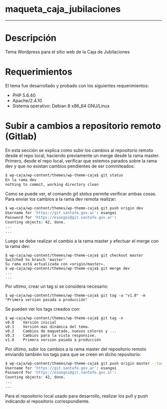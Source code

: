 # maqueta_caja_jubilaciones
--------------------------------------------------------------
# Descripción
Tema Wordpress para el sitio web de la Caja de Jubilaciones

# Requerimientos
El tema fue desarrollado y probado con los siguientes requerimientos:
  - PHP 5.6.40
  - Apache/2.4.10
  - Sistema operativo: Debian 8 x86_64 GNU/Linux

# Subir a cambios a repositorio remoto (Gitlab)
En esta sección se explica como subir los cambios al repositorio remoto desde el repo local, haciendo previamente un merge desde la rama master.
Primero, desde el repo local, verificar que estemos parados sobre la rama dev y que no existan cambios pendientes de ser commiteados:
```sh
$ wp-caja/wp-content/themes/wp-theme-caja$ git status
En la rama dev
nothing to commit, working directory clean
```
Como se puede ver, el comando *git status* permite verificar ambas cosas.
Para enviar los cambios a la rama dev remota realizar:
```sh
$ wp-caja/wp-content/themes/wp-theme-caja$ git push origin dev
Username for 'https://git.santafe.gov.ar': esangoi
Password for 'https://esangoi@git.santafe.gov.ar': 
Counting objects: 42, done.
...
...
```
Luego se debe realizar el cambio a la rama master y efectuar el merge con la rama dev:
```
$ wp-caja/wp-content/themes/wp-theme-caja$ git checkout master
Switched to branch 'master'
Su rama está actualizada con «origin/master».
$ wp-caja/wp-content/themes/wp-theme-caja$ git merge dev
...
...
```
Por ultimo, crear un tag si se considera necesario:
```
$ wp-caja/wp-content/themes/wp-theme-caja$ git tag -a "v1.0" -m "Primera version pasada a producción"
```
Se pueden ver los tags creados con:
```
$ wp-caja/wp-content/themes/wp-theme-caja$ git tag -n
v0.0    Versión inicial
v0.1    Versión mas dinámica del tema.
v0.2    Cambios de maquetado, nuevos colores y ...
v0.3    Cambios para la vista responsive.
v1.0    Primera version pasada a producción
```
Por último, subir los cambios a la rama master del repositorio remoto enviando también los tags para que se creen en dicho repositorio:
```sh
$ wp-caja/wp-content/themes/wp-theme-caja$ git push origin master --tags
Username for 'https://git.santafe.gov.ar': esangoi
Password for 'https://esangoi@git.santafe.gov.ar': 
Counting objects: 42, done.
...
...
```
Para el repositorio local usado para desarrollo, realizar los pull y push indicando el repositorio correspondiente.